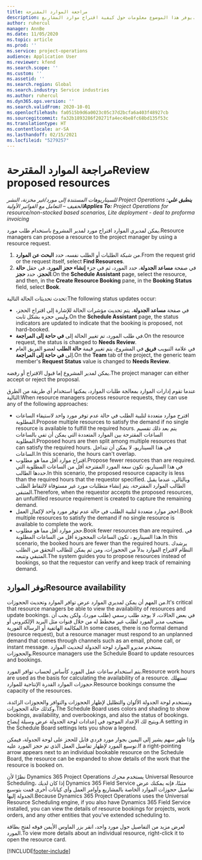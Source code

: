 ```yaml
---
title: مراجعة الموارد المقترحة
description: يوفر هذا الموضوع معلومات حول كيفية اقتراح موارد المشاريع.
author: ruhercul
manager: AnnBe
ms.date: 11/05/2020
ms.topic: article
ms.prod: ''
ms.service: project-operations
audience: Application User
ms.reviewer: kfend
ms.search.scope: ''
ms.custom: ''
ms.assetid: ''
ms.search.region: Global
ms.search.industry: Service industries
ms.author: ruhercul
ms.dyn365.ops.version: ''
ms.search.validFrom: 2020-10-01
ms.openlocfilehash: fa0515b9d6a0023c05c37d2bcfa6a403f48927cb
ms.sourcegitcommit: fa32b1893286f20271fa4ec4be8fc68bd135f53c
ms.translationtype: HT
ms.contentlocale: ar-SA
ms.lasthandoff: 02/15/2021
ms.locfileid: "5279257"
---
```

# <a name="review-proposed-resources"></a><span data-ttu-id="14922-103">مراجعة الموارد المقترحة</span><span class="sxs-lookup"><span data-stu-id="14922-103">Review proposed resources</span></span>

<span data-ttu-id="14922-104">_**ينطبق علي:** ‏‫Project Operations للسيناريوهات المستندة إلى مورد/غير مخزنة‬، ‏‫النشر الخفيف – التعامل مع الفواتير الأولية‬_</span><span class="sxs-lookup"><span data-stu-id="14922-104">_**Applies To:** Project Operations for resource/non-stocked based scenarios, Lite deployment - deal to proforma invoicing_</span></span>

<span data-ttu-id="14922-105">يمكن لمديري الموارد اقتراح مورد لمدير المشروع باستخدام طلب مورد.</span><span class="sxs-lookup"><span data-stu-id="14922-105">Resource managers can propose a resource to the project manager by using a resource request.</span></span>

1. <span data-ttu-id="14922-106">من شبكة الطلبات أو الطلب نفسه، حدد **البحث عن الموارد**.</span><span class="sxs-lookup"><span data-stu-id="14922-106">From the request grid or the request itself, select **Find Resources**.</span></span>
2. <span data-ttu-id="14922-107">في صفحة **مساعد الجدولة**، حدد المورد، ثم في جزء **إنشاء حجز المورد**، في حقل **حالة الحجز**، حدد **حجز**.</span><span class="sxs-lookup"><span data-stu-id="14922-107">On the **Schedule Assistant** page, select the resource, and then, in the **Create Resource Booking** pane, in the **Booking Status** field, select **Book**.</span></span>

<span data-ttu-id="14922-108">تحدث تحديثات الحالة التالية:</span><span class="sxs-lookup"><span data-stu-id="14922-108">The following status updates occur:</span></span>

- <span data-ttu-id="14922-109">في صفحة **مساعد الجدولة**، يتم تحديث مؤشرات الحالة للإشارة إلى اقتراح الحجز، وليس حجزه بشكل ثابت.</span><span class="sxs-lookup"><span data-stu-id="14922-109">On the **Schedule Assistant** page, the status indicators are updated to indicate that the booking is proposed, not hard-booked.</span></span>
- <span data-ttu-id="14922-110">في طلب المورد، تم تغيير الحالة إلى **في حاجة إلى المراجعة**.</span><span class="sxs-lookup"><span data-stu-id="14922-110">On the resource request, the status is changed to **Needs Review**.</span></span>
- <span data-ttu-id="14922-111">في علامة التبويب **فريق** في المشروع، يتم تغيير قيمة **حالة الطلب** لعضو الفريق العام إلى **في حاجة إلى المراجعة**.</span><span class="sxs-lookup"><span data-stu-id="14922-111">On the **Team** tab of the project, the generic team member's **Request Status** value is changed to **Needs Review**.</span></span>

<span data-ttu-id="14922-112">يمكن لمدير المشروع إما قبول الاقتراح أو رفضه.</span><span class="sxs-lookup"><span data-stu-id="14922-112">The project manager can either accept or reject the proposal.</span></span>

<span data-ttu-id="14922-113">عندما تقوم إدارات الموارد بمعالجة طلبات الموارد، يمكنها استخدام أي طريقة من الطرق التالية:</span><span class="sxs-lookup"><span data-stu-id="14922-113">When resource managers process resource requests, they can use any of the following approaches:</span></span>

- <span data-ttu-id="14922-114">اقترح موارد متعددة لتلبية الطلب في حالة عدم توفر مورد واحد لاستيفاء الساعات المطلوبة.</span><span class="sxs-lookup"><span data-stu-id="14922-114">Propose multiple resources to satisfy the demand if no single resource is available to fulfill the required hours.</span></span> <span data-ttu-id="14922-115">يتم بعد ذلك تقسيم الساعات المقترحة بين الموارد المتعددة التي يمكن أن تفي بالساعات المطلوبة.</span><span class="sxs-lookup"><span data-stu-id="14922-115">Proposed hours are then split among multiple resources that can satisfy the required hours.</span></span> <span data-ttu-id="14922-116">في هذا السيناريو، لا يمكن أن تتداخل الساعات.</span><span class="sxs-lookup"><span data-stu-id="14922-116">In this scenario, the hours can't overlap.</span></span>
- <span data-ttu-id="14922-117">اقتراح موارد أقل مما هو مطلوب.</span><span class="sxs-lookup"><span data-stu-id="14922-117">Propose fewer resources than are required.</span></span> <span data-ttu-id="14922-118">في هذا السيناريو، تكون سعة المورد المقترحة أقل من الساعات المطلوبة التي حددها الطالب.</span><span class="sxs-lookup"><span data-stu-id="14922-118">In this scenario, the proposed resource capacity is less than the required hours that the requestor specified.</span></span> <span data-ttu-id="14922-119">وبالتالي، عندما يقبل الطالب الموارد المقترحة، يتم إنشاء متطلبات مورد غير مستوفاة لالتقاط الطلب المتبقي.</span><span class="sxs-lookup"><span data-stu-id="14922-119">Therefore, when the requestor accepts the proposed resources, an unfulfilled resource requirement is created to capture the remaining demand.</span></span>
- <span data-ttu-id="14922-120">احجز موارد متعددة لتلبية الطلب في حالة عدم توفر مورد واحد لإكمال العمل.</span><span class="sxs-lookup"><span data-stu-id="14922-120">Book multiple resources to satisfy the demand if no single resource is available to complete the work.</span></span>
- <span data-ttu-id="14922-121">حجز موارد أقل مما هو مطلوب.</span><span class="sxs-lookup"><span data-stu-id="14922-121">Book fewer resources than are required.</span></span> <span data-ttu-id="14922-122">في هذا السيناريو ، تكون الساعات المحجوزة أقل من الساعات المطلوبة.</span><span class="sxs-lookup"><span data-stu-id="14922-122">In this scenario, the booked hours are fewer than the required hours.</span></span> <span data-ttu-id="14922-123">يرشدك النظام لاقتراح الموارد بدلاً من الحجوزات، ومن ثم يمكن للطالب التحقق من الطلب المتبقي وتتبعه.</span><span class="sxs-lookup"><span data-stu-id="14922-123">The system guides you to propose resources instead of bookings, so that the requestor can verify and keep track of remaining demand.</span></span>

## <a name="resource-availability"></a><span data-ttu-id="14922-124">توفر الموارد</span><span class="sxs-lookup"><span data-stu-id="14922-124">Resource availability</span></span>

<span data-ttu-id="14922-125">من المهم أن يمكن لمديري الموارد عرض توافر الموارد وتحديث الحجوزات.</span><span class="sxs-lookup"><span data-stu-id="14922-125">It's critical that resource managers be able to view the availability of resources and update bookings.</span></span> <span data-ttu-id="14922-126">في بعض الحالات، لا يوجد طلب رسمي (طلب مورد)، ولكن يجب أن يستجيب مدير المورد لطلب غير مخطط له من خلال قنوات مثل البريد الإلكتروني أو المكالمة الهاتفية أو الرسالة الفورية.</span><span class="sxs-lookup"><span data-stu-id="14922-126">In some cases, there is no formal demand (resource request), but a resource manager must respond to an unplanned demand that comes through channels such as an email, phone call, or instant message.</span></span> <span data-ttu-id="14922-127">يستخدم مديرو الموارد لوحة الجدولة لتحديث الموارد والحجوزات.</span><span class="sxs-lookup"><span data-stu-id="14922-127">Resource managers use the Schedule Board to update resources and bookings.</span></span>

<span data-ttu-id="14922-128">يتم استخدام ساعات عمل المورد كأساس لحساب توافر المورد.</span><span class="sxs-lookup"><span data-stu-id="14922-128">Resource work hours are used as the basis for calculating the availability of a resource.</span></span> <span data-ttu-id="14922-129">تستهلك حجوزات الموارد القدرة الإنتاجية للموارد.</span><span class="sxs-lookup"><span data-stu-id="14922-129">Resource bookings consume the capacity of the resources.</span></span>

<span data-ttu-id="14922-130">وتستخدم لوحة الجدولة الألوان والتظليل لإظهار الحجوزات والتوافر والحجوزات الزائدة، وكذلك حالة الحجوزات.</span><span class="sxs-lookup"><span data-stu-id="14922-130">The Schedule Board uses colors and shading to show bookings, availability, and overbookings, and also the status of bookings.</span></span> <span data-ttu-id="14922-131">ويتيح لك الإعداد الموجود في إعدادات لوحة الجدولة عرض وسيلة إيضاح.</span><span class="sxs-lookup"><span data-stu-id="14922-131">A setting in the Schedule Board settings lets you show a legend.</span></span>

<span data-ttu-id="14922-132">وإذا ظهر سهم يشير إلى اليمين بجوار مورد فردي قابل للحجز على لوحة الجدولة، فيمكن توسيع المورد لإظهار تفاصيل العمل الذي تم حجز المورد عليه.</span><span class="sxs-lookup"><span data-stu-id="14922-132">If a right-pointing arrow appears next to an individual bookable resource on the Schedule Board, the resource can be expanded to show details of the work that the resource is booked on.</span></span>

<span data-ttu-id="14922-133">نظرًا لأن Dynamics 365 Project Operations يستخدم محرك Universal Resource Scheduling، إذا كان لديك Dynamics 365 Field Service مثبتًا، فإنه يمكنك عرض تفاصيل حجوزات الموارد الخاصة بالمشاريع وأوامر العمل وأي كيانات أخرى قمت بتوسيع الجدولة إليها.</span><span class="sxs-lookup"><span data-stu-id="14922-133">Because Dynamics 365 Project Operations uses the Universal Resource Scheduling engine, if you also have Dynamics 365 Field Service installed, you can view the details of resource bookings for projects, work orders, and any other entities that you've extended scheduling to.</span></span>

<span data-ttu-id="14922-134">لعرض مزيد من التفاصيل حول مورد واحد، انقر بزر الماوس الأيمن فوقه لفتح بطاقة المورد.</span><span class="sxs-lookup"><span data-stu-id="14922-134">To view more details about an individual resource, right-click it to open the resource card.</span></span>



[!INCLUDE[footer-include](../includes/footer-banner.md)]